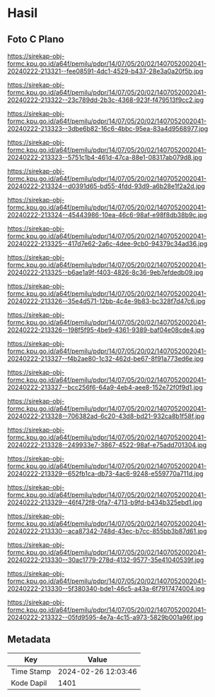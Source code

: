 # Hasil

## Foto C Plano

https://sirekap-obj-formc.kpu.go.id/a64f/pemilu/pdpr/14/07/05/20/02/1407052002041-20240222-213321--fee08591-4dc1-4529-b437-28e3a0a20f5b.jpg

https://sirekap-obj-formc.kpu.go.id/a64f/pemilu/pdpr/14/07/05/20/02/1407052002041-20240222-213322--23c789dd-2b3c-4368-923f-f479513f9cc2.jpg

https://sirekap-obj-formc.kpu.go.id/a64f/pemilu/pdpr/14/07/05/20/02/1407052002041-20240222-213323--3dbe6b82-16c6-4bbc-95ea-83a4d9568977.jpg

https://sirekap-obj-formc.kpu.go.id/a64f/pemilu/pdpr/14/07/05/20/02/1407052002041-20240222-213323--5751c1b4-461d-47ca-88e1-08317ab079d8.jpg

https://sirekap-obj-formc.kpu.go.id/a64f/pemilu/pdpr/14/07/05/20/02/1407052002041-20240222-213324--d0391d65-bd55-4fdd-93d9-a6b28e1f2a2d.jpg

https://sirekap-obj-formc.kpu.go.id/a64f/pemilu/pdpr/14/07/05/20/02/1407052002041-20240222-213324--45443986-10ea-46c6-98af-e98f8db38b9c.jpg

https://sirekap-obj-formc.kpu.go.id/a64f/pemilu/pdpr/14/07/05/20/02/1407052002041-20240222-213325--417d7e62-2a6c-4dee-9cb0-94379c34ad36.jpg

https://sirekap-obj-formc.kpu.go.id/a64f/pemilu/pdpr/14/07/05/20/02/1407052002041-20240222-213325--b6ae1a9f-f403-4826-8c36-9eb7efdedb09.jpg

https://sirekap-obj-formc.kpu.go.id/a64f/pemilu/pdpr/14/07/05/20/02/1407052002041-20240222-213326--35e4d571-12bb-4c4e-9b83-bc328f7d47c6.jpg

https://sirekap-obj-formc.kpu.go.id/a64f/pemilu/pdpr/14/07/05/20/02/1407052002041-20240222-213326--198f5f95-4be9-4361-9389-baf04e08cde4.jpg

https://sirekap-obj-formc.kpu.go.id/a64f/pemilu/pdpr/14/07/05/20/02/1407052002041-20240222-213327--f4b2ae80-1c32-462d-be67-8f91a773ed6e.jpg

https://sirekap-obj-formc.kpu.go.id/a64f/pemilu/pdpr/14/07/05/20/02/1407052002041-20240222-213327--bcc256f6-64a9-4eb4-aee8-152e72f0f9d1.jpg

https://sirekap-obj-formc.kpu.go.id/a64f/pemilu/pdpr/14/07/05/20/02/1407052002041-20240222-213328--706382ad-6c20-43d8-bd21-932ca8b1f58f.jpg

https://sirekap-obj-formc.kpu.go.id/a64f/pemilu/pdpr/14/07/05/20/02/1407052002041-20240222-213328--249933e7-3867-4522-98af-e75add701304.jpg

https://sirekap-obj-formc.kpu.go.id/a64f/pemilu/pdpr/14/07/05/20/02/1407052002041-20240222-213329--652fb1ca-db73-4ac6-9248-e559770a711d.jpg

https://sirekap-obj-formc.kpu.go.id/a64f/pemilu/pdpr/14/07/05/20/02/1407052002041-20240222-213329--46f472f8-0fa7-4713-b9fd-b434b325ebd1.jpg

https://sirekap-obj-formc.kpu.go.id/a64f/pemilu/pdpr/14/07/05/20/02/1407052002041-20240222-213330--aca87342-748d-43ec-b7cc-855bb3b87d61.jpg

https://sirekap-obj-formc.kpu.go.id/a64f/pemilu/pdpr/14/07/05/20/02/1407052002041-20240222-213330--30ac1779-278d-4132-9577-35e41040539f.jpg

https://sirekap-obj-formc.kpu.go.id/a64f/pemilu/pdpr/14/07/05/20/02/1407052002041-20240222-213330--5f380340-bde1-46c5-a43a-6f7917474004.jpg

https://sirekap-obj-formc.kpu.go.id/a64f/pemilu/pdpr/14/07/05/20/02/1407052002041-20240222-213322--05fd9595-4e7a-4c15-a973-5829b001a96f.jpg


## Metadata

| Key        | Value               |
| ---------- | ------------------- |
| Time Stamp | 2024-02-26 12:03:46 |
| Kode Dapil | 1401                |



